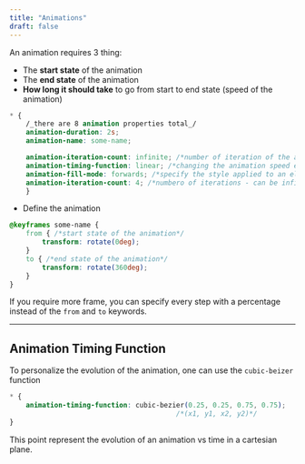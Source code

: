 ```yaml
---
title: "Animations"
draft: false
---
```


An animation requires 3 thing:

-   The **start state** of the animation
-   The **end state** of the animation
-   **How long it should take** to go from start to end state (speed of the animation)

```css
* {
    /_there are 8 animation properties total_/
    animation-duration: 2s;
    animation-name: some-name;

    animation-iteration-count: infinite; /*number of iteration of the animation*/
    animation-timing-function: linear; /*changing the animation speed evolution*/
    animation-fill-mode: forwards; /*specify the style applied to an element when the animation has finished:*/
    animation-iteration-count: 4; /*numbero of iterations - can be infinite*/
    }
```

-   Define the animation

```css
@keyframes some-name {
    from { /*start state of the animation*/
        transform: rotate(0deg);
    }
    to { /*end state of the animation*/
        transform: rotate(360deg);
    }
}
```

If you require more frame, you can specify every step with a percentage instead of the `from` and `to` keywords.

* * *

## Animation Timing Function

To personalize the evolution of the animation, one can use the `cubic-beizer` function

```css
* {
    animation-timing-function: cubic-bezier(0.25, 0.25, 0.75, 0.75);
                                         /*(x1, y1, x2, y2)*/
}
```

This point represent the evolution of an animation vs time in a cartesian plane.

```python

```
